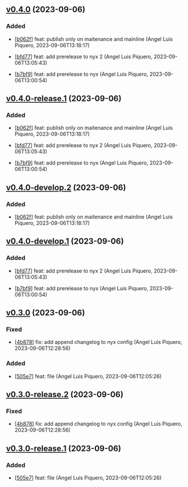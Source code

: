 ## [v0.4.0](https://github.com/alpiquero/nyx-test/tag/v0.4.0) (2023-09-06)

### Added

* [[b062f](https://github.com/alpiquero/nyx-test/commit/b062f7d9ec16917dd55bd7bfc47a4c334b97b487)] feat: publish only on maitenance and mainline
 (Angel Luis Piquero, 2023-09-06T13:18:17)

* [[bfd77](https://github.com/alpiquero/nyx-test/commit/bfd7768fcd9b8cca5bbe1a2e2b22356fca77d705)] feat: add prerelease to nyx 2
 (Angel Luis Piquero, 2023-09-06T13:05:43)

* [[b7bf9](https://github.com/alpiquero/nyx-test/commit/b7bf96dea5c267c5ed6e8f9986d1991cb8189f06)] feat: add prerelease to nyx
 (Angel Luis Piquero, 2023-09-06T13:00:54)

## [v0.4.0-release.1](https://github.com/alpiquero/nyx-test/tag/v0.4.0-release.1) (2023-09-06)

### Added

* [[b062f](https://github.com/alpiquero/nyx-test/commit/b062f7d9ec16917dd55bd7bfc47a4c334b97b487)] feat: publish only on maitenance and mainline
 (Angel Luis Piquero, 2023-09-06T13:18:17)

* [[bfd77](https://github.com/alpiquero/nyx-test/commit/bfd7768fcd9b8cca5bbe1a2e2b22356fca77d705)] feat: add prerelease to nyx 2
 (Angel Luis Piquero, 2023-09-06T13:05:43)

* [[b7bf9](https://github.com/alpiquero/nyx-test/commit/b7bf96dea5c267c5ed6e8f9986d1991cb8189f06)] feat: add prerelease to nyx
 (Angel Luis Piquero, 2023-09-06T13:00:54)

## [v0.4.0-develop.2](https://github.com/alpiquero/nyx-test/tag/v0.4.0-develop.2) (2023-09-06)

### Added

* [[b062f](https://github.com/alpiquero/nyx-test/commit/b062f7d9ec16917dd55bd7bfc47a4c334b97b487)] feat: publish only on maitenance and mainline
 (Angel Luis Piquero, 2023-09-06T13:18:17)

## [v0.4.0-develop.1](https://github.com/alpiquero/nyx-test/tag/v0.4.0-develop.1) (2023-09-06)

### Added

* [[bfd77](https://github.com/alpiquero/nyx-test/commit/bfd7768fcd9b8cca5bbe1a2e2b22356fca77d705)] feat: add prerelease to nyx 2
 (Angel Luis Piquero, 2023-09-06T13:05:43)

* [[b7bf9](https://github.com/alpiquero/nyx-test/commit/b7bf96dea5c267c5ed6e8f9986d1991cb8189f06)] feat: add prerelease to nyx
 (Angel Luis Piquero, 2023-09-06T13:00:54)

## [v0.3.0](https://github.com/alpiquero/nyx-test/tag/v0.3.0) (2023-09-06)

### Fixed

* [[4b878](https://github.com/alpiquero/nyx-test/commit/4b8780b8e493b51ca36383dacd39f5a01ded3df8)] fix: add append changelog to nyx config
 (Angel Luis Piquero, 2023-09-06T12:28:56)

### Added

* [[505e7](https://github.com/alpiquero/nyx-test/commit/505e7abee9b1862e1d1f7398d747d3a6fdb6a201)] feat: file
 (Angel Luis Piquero, 2023-09-06T12:05:26)

## [v0.3.0-release.2](https://github.com/alpiquero/nyx-test/tag/v0.3.0-release.2) (2023-09-06)

### Fixed

* [[4b878](https://github.com/alpiquero/nyx-test/commit/4b8780b8e493b51ca36383dacd39f5a01ded3df8)] fix: add append changelog to nyx config
 (Angel Luis Piquero, 2023-09-06T12:28:56)

## [v0.3.0-release.1](https://github.com/alpiquero/nyx-test/tag/v0.3.0-release.1) (2023-09-06)

### Added

* [[505e7](https://github.com/alpiquero/nyx-test/commit/505e7abee9b1862e1d1f7398d747d3a6fdb6a201)] feat: file
 (Angel Luis Piquero, 2023-09-06T12:05:26)

